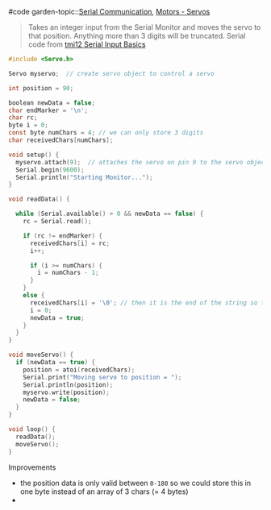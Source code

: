 #code 
garden-topic::[Serial Communication](../../../Serial%20Communication.md), [Motors - Servos](../../../Motors%20-%20Servos.md)

> Takes an integer input from the Serial Monitor and moves the servo to that position.
> Anything more than 3 digits will be truncated. 
> Serial code from [tmi12 Serial Input Basics](../tmi12%20Serial%20Input%20Basics.md)

```c
#include <Servo.h>

Servo myservo;  // create servo object to control a servo

int position = 90;

boolean newData = false;
char endMarker = '\n';
char rc;
byte i = 0;
const byte numChars = 4; // we can only store 3 digits
char receivedChars[numChars];

void setup() {
  myservo.attach(9);  // attaches the servo on pin 9 to the servo object
  Serial.begin(9600);
  Serial.println("Starting Monitor...");
}

void readData() {

  while (Serial.available() > 0 && newData == false) {
    rc = Serial.read(); 

    if (rc != endMarker) {
      receivedChars[i] = rc;
      i++;

      if (i >= numChars) {
        i = numChars - 1;
      }
    }
    else {
      receivedChars[i] = '\0'; // then it is the end of the string so terminate it
      i = 0;
      newData = true;
    }
  }
}

void moveServo() {
  if (newData == true) {
    position = atoi(receivedChars);
    Serial.print("Moving servo to position = ");
    Serial.println(position);
    myservo.write(position);
    newData = false;
  }
}

void loop() {
  readData();    
  moveServo();
}
```

Improvements
- the position data is only valid between `0-180` so we could store this in one byte instead of an array of 3 chars (=  4 bytes)
- 